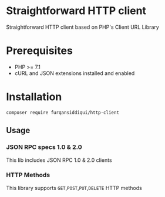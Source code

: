 # Straightforward HTTP client

Straightforward HTTP client based on PHP's Client URL Library

# Prerequisites

- PHP >= 7.1
- cURL and JSON extensions installed and enabled

# Installation

`composer require furqansiddiqui/http-client`

## Usage

### JSON RPC specs 1.0 & 2.0

This lib includes JSON RPC 1.0 & 2.0 clients

### HTTP Methods

This library supports `GET`,`POST`,`PUT`,`DELETE` HTTP methods
